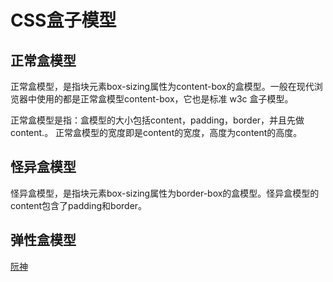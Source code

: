 # CSS盒子模型

## 正常盒模型

正常盒模型，是指块元素box-sizing属性为content-box的盒模型。一般在现代浏览器中使用的都是正常盒模型content-box，它也是标准 w3c 盒子模型。

正常盒模型是指：盒模型的大小包括content，padding，border，并且先做content.。
正常盒模型的宽度即是content的宽度，高度为content的高度。

## 怪异盒模型

怪异盒模型，是指块元素box-sizing属性为border-box的盒模型。怪异盒模型的content包含了padding和border。

## 弹性盒模型

[阮神](https://blog.csdn.net/javaloveiphone/article/details/51088226)